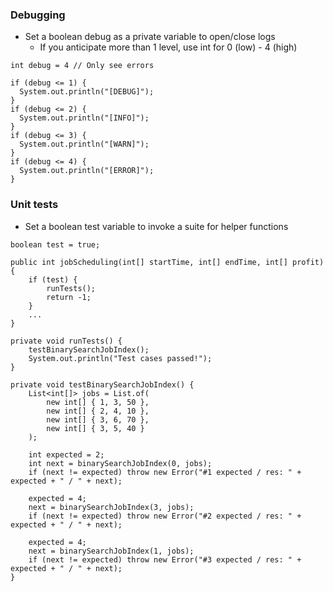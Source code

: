 ### Debugging
- Set a boolean debug as a private variable to open/close logs
  - If you anticipate more than 1 level, use int for 0 (low) - 4 (high)
```
int debug = 4 // Only see errors

if (debug <= 1) {
  System.out.println("[DEBUG]");
}
if (debug <= 2) {
  System.out.println("[INFO]");
}
if (debug <= 3) {
  System.out.println("[WARN]");
}
if (debug <= 4) {
  System.out.println("[ERROR]");
}
```

### Unit tests
- Set a boolean test variable to invoke a suite for helper functions
```
boolean test = true;

public int jobScheduling(int[] startTime, int[] endTime, int[] profit) {
    if (test) {
        runTests();
        return -1;
    }
    ...
}

private void runTests() {
    testBinarySearchJobIndex();
    System.out.println("Test cases passed!");
}

private void testBinarySearchJobIndex() {
    List<int[]> jobs = List.of(
        new int[] { 1, 3, 50 },
        new int[] { 2, 4, 10 },
        new int[] { 3, 6, 70 },
        new int[] { 3, 5, 40 }
    );

    int expected = 2;
    int next = binarySearchJobIndex(0, jobs);
    if (next != expected) throw new Error("#1 expected / res: " + expected + " / " + next);

    expected = 4;
    next = binarySearchJobIndex(3, jobs);
    if (next != expected) throw new Error("#2 expected / res: " + expected + " / " + next);

    expected = 4;
    next = binarySearchJobIndex(1, jobs);
    if (next != expected) throw new Error("#3 expected / res: " + expected + " / " + next);
}
```